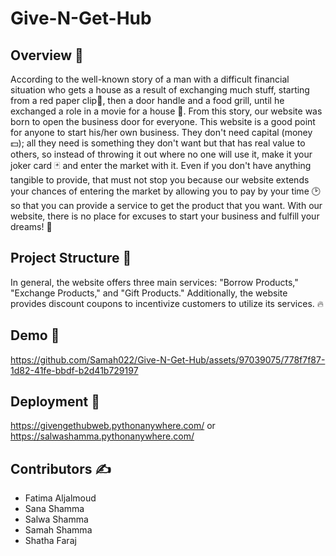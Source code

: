 ﻿# Give-N-Get-Hub
 
## Overview 🌟
According to the well-known story of a man with a difficult financial situation who gets a house as a result of exchanging much stuff, starting from a red paper clip📎, then a door handle and a food grill, until he exchanged a role in a movie for a house 🏡. From this story, our website was born to open the business door for everyone. This website is a good point for anyone to start his/her own business. They don't need capital (money💵); all they need is something they don't want but that has real value to others, so instead of throwing it out where no one will use it, make it your joker card 🃏 and enter the market with it. Even if you don't have anything tangible to provide, that must not stop you because our website extends your chances of entering the market by allowing you to pay by your time 🕑 so that you can provide a service to get the product that you want. With our website, there is no place for excuses to start your business and fulfill your dreams! 🌠 

## Project Structure 📂
In general, the website offers three main services: "Borrow Products," "Exchange Products," and "Gift Products." Additionally, the website provides discount coupons to incentivize customers to utilize its services. 🔥



## Demo 🎥
https://github.com/Samah022/Give-N-Get-Hub/assets/97039075/778f7f87-1d82-41fe-bbdf-b2d41b729197

## Deployment 🚀
https://givengethubweb.pythonanywhere.com/
or
https://salwashamma.pythonanywhere.com/

## Contributors ✍️

- Fatima Aljalmoud
- Sana Shamma
- Salwa Shamma
- Samah Shamma
- Shatha Faraj﻿

